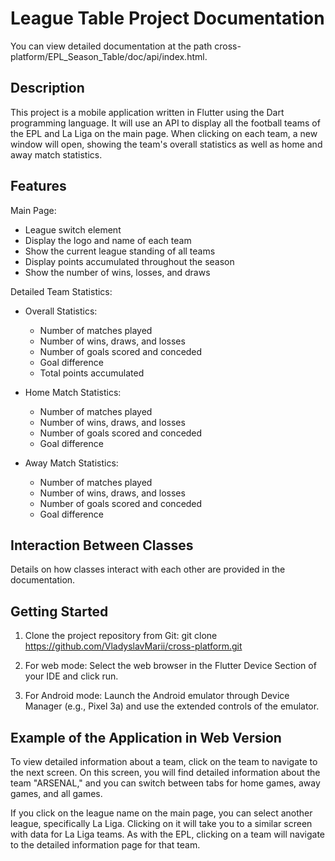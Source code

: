 # League Table Project Documentation

You can view detailed documentation at the path cross-platform/EPL_Season_Table/doc/api/index.html.

## Description
This project is a mobile application written in Flutter using the Dart programming language. It will use an API to display all the football teams of the EPL and La Liga on the main page. When clicking on each team, a new window will open, showing the team's overall statistics as well as home and away match statistics.

## Features
Main Page:
- League switch element
- Display the logo and name of each team
- Show the current league standing of all teams
- Display points accumulated throughout the season
- Show the number of wins, losses, and draws

Detailed Team Statistics:
- Overall Statistics:
  - Number of matches played
  - Number of wins, draws, and losses
  - Number of goals scored and conceded
  - Goal difference
  - Total points accumulated

- Home Match Statistics:
  - Number of matches played
  - Number of wins, draws, and losses
  - Number of goals scored and conceded
  - Goal difference

- Away Match Statistics:
  - Number of matches played
  - Number of wins, draws, and losses
  - Number of goals scored and conceded
  - Goal difference

## Interaction Between Classes
Details on how classes interact with each other are provided in the documentation.

## Getting Started
1. Clone the project repository from Git:
git clone https://github.com/VladyslavMarii/cross-platform.git

2. For web mode: Select the web browser in the Flutter Device Section of your IDE and click run.
3. For Android mode: Launch the Android emulator through Device Manager (e.g., Pixel 3a) and use the extended controls of the emulator.

## Example of the Application in Web Version
To view detailed information about a team, click on the team to navigate to the next screen. On this screen, you will find detailed information about the team "ARSENAL," and you can switch between tabs for home games, away games, and all games.

If you click on the league name on the main page, you can select another league, specifically La Liga. Clicking on it will take you to a similar screen with data for La Liga teams. As with the EPL, clicking on a team will navigate to the detailed information page for that team.
